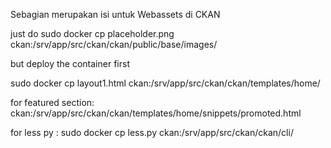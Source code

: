 Sebagian merupakan isi untuk Webassets di CKAN

just do sudo docker cp placeholder.png ckan:/srv/app/src/ckan/ckan/public/base/images/

but deploy the container first

sudo docker cp layout1.html ckan:/srv/app/src/ckan/ckan/templates/home/


for featured section: ckan:/srv/app/src/ckan/ckan/templates/home/snippets/promoted.html

for less py : sudo docker cp less.py ckan:/srv/app/src/ckan/ckan/cli/